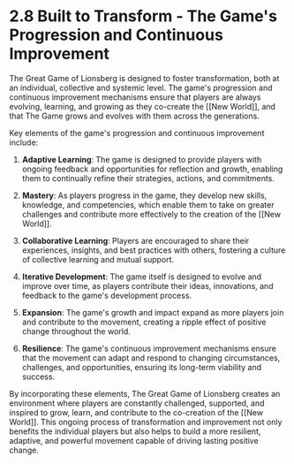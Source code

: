 # 2.8 Built to Transform - The Game's Progression and Continuous Improvement

The Great Game of Lionsberg is designed to foster transformation, both at an individual, collective and systemic level. The game's progression and continuous improvement mechanisms ensure that players are always evolving, learning, and growing as they co-create the [[New World]], and that The Game grows and evolves with them across the generations. 

Key elements of the game's progression and continuous improvement include:

1.  **Adaptive Learning**: The game is designed to provide players with ongoing feedback and opportunities for reflection and growth, enabling them to continually refine their strategies, actions, and commitments.
    
2.  **Mastery**: As players progress in the game, they develop new skills, knowledge, and competencies, which enable them to take on greater challenges and contribute more effectively to the creation of the [[New World]].
    
3.  **Collaborative Learning**: Players are encouraged to share their experiences, insights, and best practices with others, fostering a culture of collective learning and mutual support.
    
4.  **Iterative Development**: The game itself is designed to evolve and improve over time, as players contribute their ideas, innovations, and feedback to the game's development process.
    
5.  **Expansion**: The game's growth and impact expand as more players join and contribute to the movement, creating a ripple effect of positive change throughout the world.
    
6.  **Resilience**: The game's continuous improvement mechanisms ensure that the movement can adapt and respond to changing circumstances, challenges, and opportunities, ensuring its long-term viability and success.
    

By incorporating these elements, The Great Game of Lionsberg creates an environment where players are constantly challenged, supported, and inspired to grow, learn, and contribute to the co-creation of the [[New World]]. This ongoing process of transformation and improvement not only benefits the individual players but also helps to build a more resilient, adaptive, and powerful movement capable of driving lasting positive change.